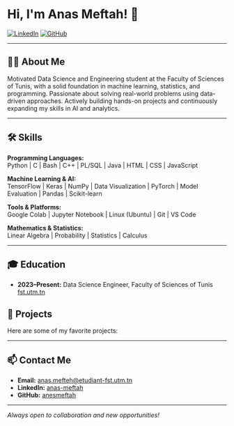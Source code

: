 # Hi, I'm Anas Meftah! 👋

[![LinkedIn](https://img.shields.io/badge/LinkedIn-anas--meftah-blue?logo=linkedin)](https://www.linkedin.com/in/anas-meftah/)
[![GitHub](https://img.shields.io/badge/GitHub-anesmeftah-black?logo=github)](https://github.com/anesmeftah)

---

## 👨‍💻 About Me

Motivated Data Science and Engineering student at the Faculty of Sciences of Tunis, with a solid foundation in machine learning, statistics, and programming. Passionate about solving real-world problems using data-driven approaches. Actively building hands-on projects and continuously expanding my skills in AI and analytics.

---

## 🛠️ Skills

**Programming Languages:**  
Python | C | Bash | C++ | PL/SQL | Java | HTML | CSS | JavaScript

**Machine Learning & AI:**  
TensorFlow | Keras | NumPy | Data Visualization | PyTorch | Model Evaluation | Pandas | Scikit-learn

**Tools & Platforms:**  
Google Colab | Jupyter Notebook | Linux (Ubuntu) | Git | VS Code

**Mathematics & Statistics:**  
Linear Algebra | Probability | Statistics | Calculus

---

## 🎓 Education

- **2023–Present:** Data Science Engineer, Faculty of Sciences of Tunis  
  [fst.utm.tn](https://fst.utm.tn/)

## 🚀 Projects

Here are some of my favorite projects:

---

## 📫 Contact Me

- **Email:** anas.mefteh@etudiant-fst.utm.tn
- **LinkedIn:** [anas-meftah](https://www.linkedin.com/in/anas-meftah/)
- **GitHub:** [anesmeftah](https://github.com/anesmeftah)

---

*Always open to collaboration and new opportunities!*
